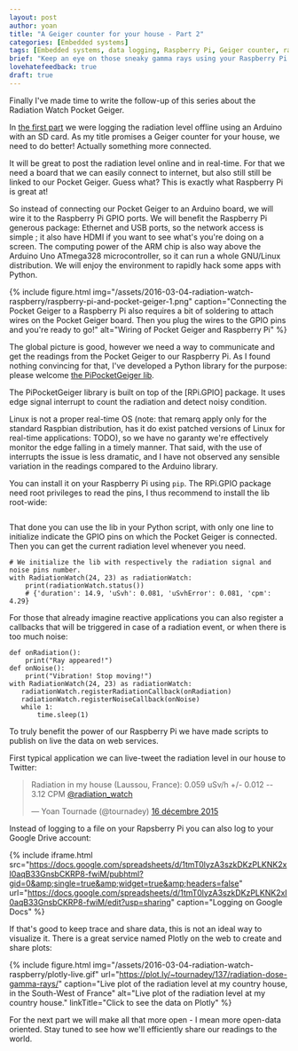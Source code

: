 ```yaml
---
layout: post
author: yoan
title: "A Geiger counter for your house - Part 2"
categories: [Embedded systems]
tags: [Embedded systems, data logging, Raspberry Pi, Geiger counter, radiation]
brief: "Keep an eye on those sneaky gamma rays using your Raspberry Pi."
lovehatefeedback: true
draft: true
---
```


Finally I've made time to write the follow-up of this series about the Radiation Watch Pocket Geiger.

In [the first part][part_one] we were logging the radiation level offline using an Arduino with an SD card. As my title promises a Geiger counter for your house, we need to do better! Actually something more connected.

It will be great to post the radiation level online and in real-time. For that we need a board that we can easily connect to internet, but also still still be linked to our Pocket Geiger. Guess what? This is exactly what Raspberry Pi is great at!

So instead of connecting our Pocket Geiger to an Arduino board, we will wire it to the Raspberry Pi GPIO ports. We will benefit the Raspberry Pi generous package: Ethernet and USB ports, so the network access is simple ; it also have HDMI if you want to see what's you're doing on a screen. The computing power of the ARM chip is also way above the Arduino Uno ATmega328 microcontroller, so it can run a whole GNU/Linux distribution. We will enjoy the environment to rapidly hack some apps with Python.

{% include figure.html img="/assets/2016-03-04-radiation-watch-raspberry/raspberry-pi-and-pocket-geiger-1.png" caption="Connecting the Pocket Geiger to a Raspberry Pi also requires a bit of soldering to attach wires on the Pocket Geiger board. Then you plug the wires to the GPIO pins and you're ready to go!" alt="Wiring of Pocket Geiger and Raspberry Pi" %}

The global picture is good, however we need a way to communicate and get the readings from the Pocket Geiger to our Raspberry Pi. As I found nothing convincing for that, I've developed a Python library for the purpose: please welcome [the PiPocketGeiger lib][PiPocketGeiger_lib].

The PiPocketGeiger library is built on top of the [RPi.GPIO] package. It uses edge signal interrupt to count the radiation and detect noisy condition.

Linux is not a proper real-time OS (note: that remarq apply only for the standard Raspbian distribution, has it do exist patched versions of Linux for real-time applications: TODO), so we have no garanty we're effectively monitor the edge falling in a timely manner. That said, with the use of interrupts the issue is less dramatic, and I have not observed any sensible variation in the readings compared to the Arduino library.

You can install it on your Raspberry Pi using `pip`. The RPi.GPIO package need root privileges to read the pins, I thus recommend to install the lib root-wide:

```sudo install pip PiPocketGeiger
```

That done you can use the lib in your Python script, with only one line to initialize indicate the GPIO pins on which the Pocket Geiger is connected. Then you can get the current radiation level whenever you need.

```
# We initialize the lib with respectively the radiation signal and noise pins number.
with RadiationWatch(24, 23) as radiationWatch:
    print(radiationWatch.status())
    # {'duration': 14.9, 'uSvh': 0.081, 'uSvhError': 0.081, 'cpm': 4.29}
```

For those that already imagine reactive applications you can also register a callbacks that will be triggered in case of a radiation event, or when there is too much noise:

```
def onRadiation():
    print("Ray appeared!")
def onNoise():
    print("Vibration! Stop moving!")
with RadiationWatch(24, 23) as radiationWatch:
   radiationWatch.registerRadiationCallback(onRadiation)
   radiationWatch.registerNoiseCallback(onNoise)
   while 1:
       time.sleep(1)
```

To truly benefit the power of our Raspberry Pi we have made scripts to publish on live the data on web services.

First typical application we can live-tweet the radiation level in our house to Twitter:

<blockquote class="twitter-tweet" data-lang="fr"><p lang="en" dir="ltr">Radiation in my house (Laussou, France): 0.059 uSv/h +/- 0.012 -- 3.12 CPM <a href="https://twitter.com/radiation_watch">@radiation_watch</a></p>&mdash; Yoan Tournade (@tournadey) <a href="https://twitter.com/tournadey/status/676932050562232320">16 décembre 2015</a></blockquote>
<script async src="//platform.twitter.com/widgets.js" charset="utf-8"></script>

Instead of logging to a file on your Rapsberry Pi you can also log to your Google Drive account:

{% include iframe.html src="https://docs.google.com/spreadsheets/d/1tmT0lyzA3szkDKzPLKNK2xI0aqB33GnsbCKRP8-fwiM/pubhtml?gid=0&amp;single=true&amp;widget=true&amp;headers=false" url="https://docs.google.com/spreadsheets/d/1tmT0lyzA3szkDKzPLKNK2xI0aqB33GnsbCKRP8-fwiM/edit?usp=sharing" caption="Logging on Google Docs" %}

If that's good to keep trace and share data, this is not an ideal way to visualize it. There is a great service named Plotly on the web to create and share plots:

{% include figure.html img="/assets/2016-03-04-radiation-watch-raspberry/plotly-live.gif" url="https://plot.ly/~tournadey/137/radiation-dose-gamma-rays/" caption="Live plot of the radiation level at my country house, in the South-West of France" alt="Live plot of the radiation level at my country house." linkTitle="Click to see the data on Plotly" %}

For the next part we will make all that more open - I mean more open-data oriented. Stay tuned to see how we'll efficiently share our readings to the world.

[part_one]: /2015/12/06/radiation-watch-arduino/
[PiPocketGeiger_lib]: https://github.com/MonsieurV/PiPocketGeiger
